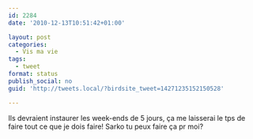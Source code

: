 ```yaml
---
id: 2284
date: '2010-12-13T10:51:42+01:00'

layout: post
categories:
  - Vis ma vie
tags:
  - tweet
format: status
publish_social: no
guid: 'http://tweets.local/?birdsite_tweet=14271235152150528'

---
```


Ils devraient instaurer les week-ends de 5 jours, ça me laisserai le tps de faire tout ce que je dois faire! Sarko tu peux faire ça pr moi?